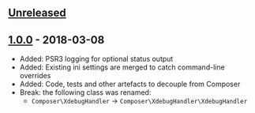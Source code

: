 ## [Unreleased]

## [1.0.0] - 2018-03-08
  * Added: PSR3 logging for optional status output
  * Added: Existing ini settings are merged to catch command-line overrides
  * Added: Code, tests and other artefacts to decouple from Composer
  * Break: the following class was renamed:
    - `Composer\XdebugHandler` -> `Composer\XdebugHandler\XdebugHandler`

[Unreleased]: https://github.com/composer/xdebug-handler/compare/1.0.0...HEAD
[1.0.0]: https://github.com/composer/xdebug-handler/compare/d66f0d15cb57...1.0.0
